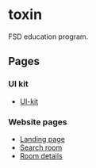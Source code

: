 # toxin
FSD education program.

## Pages

### UI kit

  - [UI-kit](https://executioner34.github.io/FSD_Step2/ui-kit.html)

### Website pages

  - [Landing page](https://executioner34.github.io/FSD_Step2/landing.html)
  - [Search room](https://executioner34.github.io/FSD_Step2/search-room.html)
  - [Room details](https://executioner34.github.io/FSD_Step2/room-details.html)